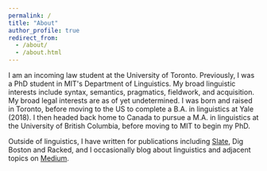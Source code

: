```yaml
---
permalink: /
title: "About"
author_profile: true
redirect_from: 
  - /about/
  - /about.html
---
```


I am an incoming law student at the University of Toronto. Previously, I was a PhD student in MIT's Department of Linguistics. My broad linguistic interests include syntax, semantics, pragmatics, fieldwork, and acquisition. My broad legal interests are as of yet undetermined. I was born and raised in Toronto, before moving to the US to complete a B.A. in linguistics at Yale (2018). I then headed back home to Canada to pursue a M.A. in linguistics at the University of British Columbia, before moving to MIT to begin my PhD. 

Outside of linguistics, I have written for publications including [Slate](https://slate.com/human-interest/2018/07/linguistic-prejudice-in-sorry-to-bother-you-is-a-real-world-problem.html), Dig Boston and Racked, and I occasionally blog about linguistics and adjacent topics on [Medium](https://medium.com/@focusfronting). 
